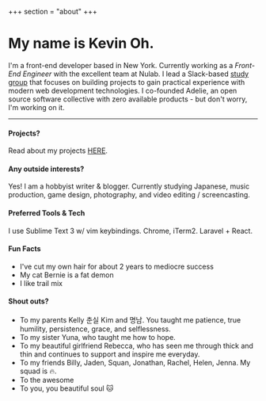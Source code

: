 +++
section = "about"
+++

# My name is Kevin Oh.

I'm a front-end developer based in New York. Currently working as a *Front-End Engineer* with the excellent team at Nulab. I lead a Slack-based [ study group](/projects/adg) that focuses on building projects to gain practical experience with modern web development technologies. I co-founded Adelie, an open source software collective with zero available products - but don't worry, I'm working on it. 

---
#### Projects?

Read about my projects [HERE](/projects).

#### Any outside interests?

Yes! I am a hobbyist writer & blogger. Currently studying Japanese, music production, game design, photography, and video editing / screencasting.

#### Preferred Tools & Tech

I use Sublime Text 3 w/ vim keybindings. Chrome, iTerm2. Laravel + React.

#### Fun Facts
- I've cut my own hair for about 2 years to mediocre success
- My cat Bernie is a fat demon
- I like trail mix

#### Shout outs?
- To my parents Kelly 춘실 Kim and 명남. You taught me patience, true humility, persistence, grace, and selflessness. 
- To my sister Yuna, who taught me how to hope.
- To my beautiful girlfriend Rebecca, who has seen me through thick and thin and continues to support and inspire me everyday.
- To my friends Billy, Jaden, Squan, Jonathan, Rachel, Helen, Jenna. My squad is :fire:.
- To the awesome 
- To you, you beautiful soul :cat: